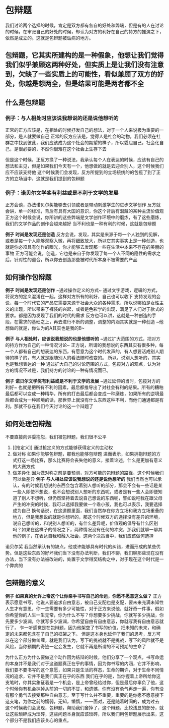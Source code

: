 # 包辩题
我们讨论两个选择的时候，肯定是双方都有各自的好处和弊端，但是有的人在讨论的时候，在审张自己的好处的时候，却认为对方的利好在自己的持方的推演之下，依然是成立的。这就是包辩题被诟病的地方。

包辩题，它其实所建构的是一种假象，他想让我们觉得我们似乎兼顾这两种好处，但实质上是让我们没有注意到，欠缺了一些实质上的可能性，看似兼顾了双方的好处，你越是想两全，但是结果可能是两者都不全
----------------
## 什么是包辩题
### 例子：与人相处时应该说我想说的还是说他想听的
正常的正方应该是，在相处的时候抒发自己的想法，对于一个人来说极为重要的一部分，是人就要做自己
正常的反方应该是，觉得人是社会的动物，我们必须在社群之中找到彼此，我们应该成为这个社会的期望的样子，所以委屈自己，社会化自己，是很必要的，不然你很难在这个社会上生存下去

但是这个时候，正反方换了一种说法，我承认每个人在表达的时候，应该有自己的想法和主见，但是如果我们今天有一个，他想做的就是去迎合别人，这个时候我们应不应该支持他
这个时候我们会发现，反方所提到的立场统统的的包揽了到了正方的立场当中，这就是我们提到的包辩题

### 例子：诺贝尔文学奖有利益或是不利于文学的发展
正方会谈，办法诺贝尔奖能够去引领或者是带动刺激学生的进步文学创作
反方就会讲，单一的标准，背后有具有大国的意识，你这个背后有潜藏的某种主流价值观
正方这个时候会说，你所讲的这些弊端是文学创作环境中的磨炼，有了这些磨炼，我们的文学作品的创作会越来越好
当不利也是一种有利的时候，这就是包辩题

**例子**
**时尚是发现还是创造**
反方会说，发现，其实是来源于每一个人独到的见解，或者是每一个人能够观察入微，再将细致放大，所以它其实事实上是一种创造，也就是你必须具有创作的眼光，你才能够去发现那一些在生活中本来不存在的美丽的事物
正方可能会说，创造，它也是来自于你发现了每一个人不同的隐性的需求之后，针对性的迎合，所以你去创造那些被时代所本身不被需要的产品

## 如何操作包辩题
**例子**
**时尚是发现还是创作**
~通过操作定义的方式~
通过文字游戏，逻辑的方式，将双方的定义混淆在一起，这样对方所有的利好，自己也可以收下
支持发现的会说，每一个时代它的产品它需要来源于社会大众的各种需求，所以说哪怕是女性主义的出现，所以带来了裤装的兴起，或者是色彩学的出现，满足了人们对于款式的要求。都是因为发现了我们的时代的需求
反方也可以讲，这就是一种创造的手段，在需求的基础之上，再去进行不断的调整，调整的内涵其实就是一种创造
~他想做的就是，你认为的A其实也是我的B~

**例子**
**与人相处时，应该说我想说的也是他想听的**
~通过扩大范围的方式，把对方的持方作为自己的一种情况讨论~
正方说，所谓的我想说的东西其实有很多种，每一个人都有自己的想表达的东西，有愿意为这个时代发声的，有人想要活成别人期待的样子的，有人就是跟随别人的看法随时改变的。
所以，说别人想听的，其实也是我想表达的一种
通过扩大自己的讨论范围的方式，包揽对方的观点，认为对方的情况不过是，我们持方的讨论的一种有情况而已。

**例子**
**诺贝尔文学奖有利益或是不利于文学的发展**
~通过延伸的当时，包揽对方的利好~
也就是把所有不利的因素，最后都推导出了对社会有利的结果。所有的糟粕最后都可以变成一种精华，所有的打击最后都会变成一种磨炼，如果所有的逆境最后都会成为一种顺境的话，那世界上就没有什么东西这种不利，而他们通通都是有利。那就不存在我们今天讨论的这一个辩题了

## 如何处理包辩题
不要直接向评委抱怨，我们被包辩题，我们很不公平
1. [[抢定义]]
通过抢定义的方式能够获得定义的主动权
2. 做对称
如果你能够包辩题，那我也能够包辩题
进而表示，如果拥抱辩题的方式打这一场比赛，那么比赛将会丧失他的意义，接着论述，什么是更加有意义的大赛方式
3. 做差异化
因为做对称之前是要预测，对方可能的包辩题的路径，这个时候我们可以做差异
**例子**
**与人相处应该说我想说的还是说他想听的**
我们当然也可以承认，有的时候我想说的东西会包含着别人想听的部分，那会不会有一些话是某一些人即使不想说，也不会想说别人想听的东西呢，或者是有一些人会即便知道了别人不想听，但仍然坚持着去说自己想说的东西呢，譬如说吧我在跟父母产生的冲突的时候，我可以选择我要做一个乖小孩，我也可以表示，我要选择成为自己
换句话说，在这道题里面，我们当然存在你方立场和我方立场重叠的地方，但是我想说的就是你想听的，那这个时候双方的选择没有差异的环境，说自己想听的，和说别人想听的，有什么差异呢，价值观的倡导有什么区别吗？如果在这样子的情况之下，两种情况没有任何的冲突，那我们就聊一聊其他的例子，在表达自我和融入社会，这两个决策当中，我们应该做何选择

诺贝尔奖
我当然承认有的缺点，他或许能够具有时代的纠错，进而形成的某些优势。但是这些东西的好坏我们当下没有办法判断，我们不聊，我们聊那些现在没有办法，当下没有办法被改进的，处置于文学得奖结构之中，对于现在这个时代是一个弊病的


## 包辩题的意义
**例子**
**如果真的允许上帝这个让你亲手书写自己的命运，你愿不愿意这么做？**
正方表示愿意书写，他说人要追求自由意志，被自己支配也是支配，要未来充满未知性人生才有意思，你一生需要有多少可能性，对于正方来说他，就好奇一件事，假如你希望你的人生一生无常，你为什么不写？你想要多少挑战，你就写多少挑战，你先要多少波澜，你就写多少波澜，你希望自由有自由意志，你就写我有自由意志就行了，
乍一听感觉是在包辩题，因为他架空了书写的价值，把未知的未来，和确定的未来都包含在了自己的框架之下。
但是这本身也延伸了我们的思考，反方可以在这个部分做纠缠，就是我们认为，写下的挑战就不是挑战，写下的风险就不是风险，当你预期的奇迹一定会发生，它就不再是所谓的不可预期的生命了

为什么正方为什么要做这个动作因为结辩的时候，他们分享了一个观点，书写命运的本身并不是我们对于这道题真正在乎的事情，因为你书写的内涵，它并不影响，我们要不要书写的这个意愿，如果只是生活的样态，生命的期许，对于生命不同情况的追求，它并不是我们真正在乎的东西
我们在乎的是，当你握着上帝所给你这支笔时，你其实象征着是一个机会，是上帝曾经给过你，但是最后你辜负了他，这个时候你有机会抹掉从前的一切的不甘，和遗憾，你有没有勇气再走一遍，你有没有那个勇气去接受那种自由意志，至于写什么并不重要，重要的是你愿不愿意接下这支笔，为你之前的懦弱，无知，懒惰，一一面对，还是随着时间的，成为过去
这个时候我们会发现，包辩题，帮助我们舍掉了，这个辩题，比较浅显的部分，就让这些琐碎成为琐碎，这些问题本身就应该琐碎，所以我们用包辩题展示出来，这个部分不是我们应该关心的重点。

